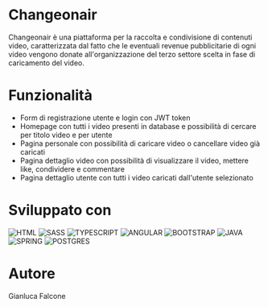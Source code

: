 # Changeonair
Changeonair è una piattaforma per la raccolta e condivisione di contenuti video, caratterizzata dal fatto che le eventuali revenue pubblicitarie di ogni video vengono donate all'organizzazione del terzo settore scelta in fase di caricamento del video.

# Funzionalità
* Form di registrazione utente e login con JWT token
* Homepage con tutti i video presenti in database e possibilità di cercare per titolo video e per utente
* Pagina personale con possibilità di caricare video o cancellare video già caricati
* Pagina dettaglio video con possibilità di visualizzare il video, mettere like, condividere e commentare
* Pagina dettaglio utente con tutti i video caricati dall'utente selezionato

# Sviluppato con
![HTML](https://img.shields.io/badge/html5-%23E34F26.svg?style=for-the-badge&logo=html5&logoColor=white)
![SASS](https://img.shields.io/badge/SASS-hotpink.svg?style=for-the-badge&logo=SASS&logoColor=white)
![TYPESCRIPT](https://img.shields.io/badge/typescript-%23007ACC.svg?style=for-the-badge&logo=typescript&logoColor=white)
![ANGULAR](https://img.shields.io/badge/angular-%23DD0031.svg?style=for-the-badge&logo=angular&logoColor=white)
![BOOTSTRAP](https://img.shields.io/badge/bootstrap-%238511FA.svg?style=for-the-badge&logo=bootstrap&logoColor=white)
![JAVA](https://img.shields.io/badge/Java-ED8B00?style=for-the-badge&logo=openjdk&logoColor=white%22)
![SPRING](https://img.shields.io/badge/spring-%236DB33F.svg?style=for-the-badge&logo=spring&logoColor=white)
![POSTGRES](https://img.shields.io/badge/postgres-%23316192.svg?style=for-the-badge&logo=postgresql&logoColor=white)

# Autore
Gianluca Falcone
